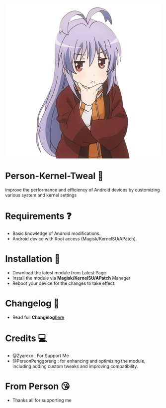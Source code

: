 <img align="center" width="800" src="./img/ler.png">

# Person-Kernel-Tweal 🥶
improve the performance and efficiency of Android devices by customizing various system and kernel settings
# Requirements ❓
- Basic knowledge of Android modifications.
- Android device with Root access (Magisk/KernelSU/APatch).
# Installation 🥱
- Download the latest module from Latest Page
- Install the module via **Magisk/KernelSU/APatch** Manager
- Reboot your device for the changes to take effect.
# Changelog 🤔
- Read full **Changelog**[here](https://github.com/PersonPemula/Person-Kernel-Tweal/blob/2e0964f9d9ec46fc364cb59152b3161e0eccf7b5/changelog.md)
# Credits 💻
- @Zyarexx : For Support Me
- @PersonPenggoreng : for enhancing and optimizing the module, including adding custom tweaks and improving compatibility.
# From Person 😘
- Thanks all for supporting me
